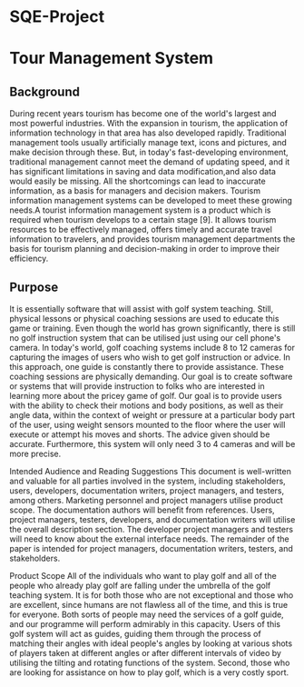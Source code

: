 # SQE-Project

# Tour Management System

## Background
During recent years tourism has become one of the world's largest and most powerful industries. With the expansion in tourism, the application of information technology in that area has also developed rapidly. Traditional management tools usually artificially manage text, icons and pictures, and make decision through these. But, in today's fast-developing environment, traditional management cannot meet the demand of updating speed, and it has significant limitations in saving and data modification,and also data would easily be missing. All the shortcomings can lead to inaccurate information, as a basis for managers and decision makers. Tourism information management systems can be developed to meet these growing needs.A tourist information management system is a product which is required when tourism develops to a certain stage [9]. It allows tourism resources to be effectively managed, offers timely and accurate travel information to travelers, and provides
tourism management departments the basis for tourism planning and decision-making in order to improve their efficiency.

## Purpose

It is essentially software that will assist with golf system teaching. Still, physical lessons or physical coaching sessions are used to educate this game or training. Even though the world has grown significantly, there is still no golf instruction system that can be utilised just using our cell phone's camera. In today's world, golf coaching systems include 8 to 12 cameras for capturing the images of users who wish to get golf instruction or advice. In this approach, one guide is constantly there to provide assistance. These coaching sessions are physically demanding. Our goal is to create software or systems that will provide instruction to folks who are interested in learning more about the pricey game of golf. Our goal is to provide users with the ability to check their motions and body positions, as well as their angle data, within the context of weight or pressure at a particular body part of the user, using weight sensors mounted to the floor where the user will execute or attempt his moves and shorts. The advice given should be accurate. Furthermore, this system will only need 3 to 4 cameras and will be more precise.

Intended Audience and Reading Suggestions
This document is well-written and valuable for all parties involved in the system, including stakeholders, users, developers, documentation writers, project managers, and testers, among others. Marketing personnel and project managers utilise product scope. The documentation authors will benefit from references. Users, project managers, testers, developers, and documentation writers will utilise the overall description section. The developer project managers and testers will need to know about the external interface needs. The remainder of the paper is intended for project managers, documentation writers, testers, and stakeholders.

Product Scope
All of the individuals who want to play golf and all of the people who already play golf are falling under the umbrella of the golf teaching system. It is for both those who are not exceptional and those who are excellent, since humans are not flawless all of the time, and this is true for everyone. Both sorts of people may need the services of a golf guide, and our programme will perform admirably in this capacity. Users of this golf system will act as guides, guiding them through the process of matching their angles with ideal people's angles by looking at various shots of players taken at different angles or after different intervals of video by utilising the tilting and rotating functions of the system. Second, those who are looking for assistance on how to play golf, which is a very costly sport.
